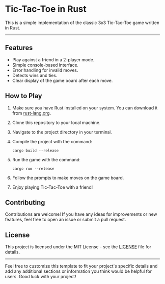 # Tic-Tac-Toe in Rust

This is a simple implementation of the classic 3x3 Tic-Tac-Toe game written in Rust.

---

## Features

- Play against a friend in a 2-player mode.
- Simple console-based interface.
- Error handling for invalid moves.
- Detects wins and ties.
- Clear display of the game board after each move.

## How to Play

1. Make sure you have Rust installed on your system. You can download it from [rust-lang.org](https://www.rust-lang.org/).
2. Clone this repository to your local machine.
3. Navigate to the project directory in your terminal.
4. Compile the project with the command:

   ```
   cargo build --release
   ```

5. Run the game with the command:

   ```
   cargo run --release
   ```

6. Follow the prompts to make moves on the game board.
7. Enjoy playing Tic-Tac-Toe with a friend!

## Contributing

Contributions are welcome! If you have any ideas for improvements or new features, feel free to open an issue or submit a pull request.

## License

This project is licensed under the MIT License - see the [LICENSE](LICENSE) file for details.

---

Feel free to customize this template to fit your project's specific details and add any additional sections or information you think would be helpful for users. Good luck with your project!
